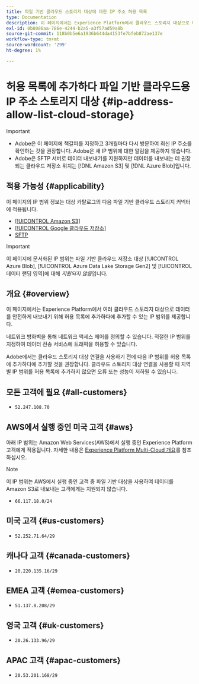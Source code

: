 ```yaml
---
title: 파일 기반 클라우드 스토리지 대상에 대한 IP 주소 허용 목록
type: Documentation
description: 이 페이지에서는 Experience Platform에서 클라우드 스토리지 대상으로 데이터를 안전하게 내보내기 위해 허용 목록에 추가할 수 있는 IP 범위를 제공합니다.
exl-id: 0b8086aa-786e-4244-b2a5-a3f57ad59a8b
source-git-commit: 118b0b5e6a1936b644da4153fe7bfeb872ae137e
workflow-type: tm+mt
source-wordcount: '299'
ht-degree: 1%

---
```


# 허용 목록에 추가하다 파일 기반 클라우드용 IP 주소 스토리지 대상 {#ip-address-allow-list-cloud-storage}

>[!IMPORTANT]
>
> * Adobe은 이 페이지에 책갈피를 지정하고 3개월마다 다시 방문하여 최신 IP 주소를 확인하는 것을 권장합니다. Adobe은 새 IP 범위에 대한 알림을 제공하지 않습니다.
> * Adobe은 SFTP 서버로 데이터 내보내기를 지원하지만 데이터를 내보내는 데 권장되는 클라우드 저장소 위치는 [!DNL Amazon S3] 및 [!DNL Azure Blob]입니다.

## 적용 가능성 {#applicability}

이 페이지의 IP 범위 정보는 대상 카탈로그의 다음 파일 기반 클라우드 스토리지 커넥터에 적용됩니다.

* [[!UICONTROL Amazon S3]](./amazon-s3.md)
* [[!UICONTROL Google 클라우드 저장소]](google-cloud-storage.md)
* [SFTP](./sftp.md)

>[!IMPORTANT]
>
>이 페이지에 문서화된 IP 범위는 파일 기반 클라우드 저장소 대상 [!UICONTROL Azure Blob], [!UICONTROL Azure Data Lake Storage Gen2] 및 [!UICONTROL 데이터 랜딩 영역]에 대해 *지원되지 않음*&#x200B;입니다.

## 개요 {#overview}

이 페이지에서는 Experience Platform에서 여러 클라우드 스토리지 대상으로 데이터를 안전하게 내보내기 위해 허용 목록에 추가하다에 추가할 수 있는 IP 범위를 제공합니다.

네트워크 방화벽을 통해 네트워크 액세스 제어를 정의할 수 있습니다. 적절한 IP 범위를 지정하여 데이터 전송 서비스에 트래픽을 허용할 수 있습니다.

Adobe에서는 클라우드 스토리지 대상 연결을 사용하기 전에 다음 IP 범위를 허용 목록에 추가하다에 추가할 것을 권장합니다. 클라우드 스토리지 대상 연결을 사용할 때 지역별 IP 범위를 허용 목록에 추가하지 않으면 오류 또는 성능이 저하될 수 있습니다.

## 모든 고객에 필요 {#all-customers}

* `52.247.108.70`

## AWS에서 실행 중인 미국 고객 {#aws}

아래 IP 범위는 Amazon Web Services(AWS)에서 실행 중인 Experience Platform 고객에게 적용됩니다. 자세한 내용은 [Experience Platform Multi-Cloud 개요](../../../landing/multi-cloud.md)를 참조하십시오.

>[!NOTE]
>
>이 IP 범위는 AWS에서 실행 중인 고객 중 파일 기반 대상을 사용하여 데이터를 Amazon S3로 내보내는 고객에게는 지원되지 않습니다.

* `66.117.18.0/24`

## 미국 고객 {#us-customers}

* `52.252.71.64/29`

## 캐나다 고객 {#canada-customers}

* `20.220.135.16/29`

## EMEA 고객 {#emea-customers}

* `51.137.8.208/29`

## 영국 고객 {#uk-customers}

* `20.26.133.96/29`

## APAC 고객 {#apac-customers}

* `20.53.201.168/29`
